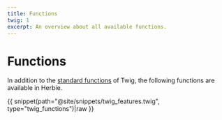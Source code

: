 ```yaml
---
title: Functions
twig: 1
excerpt: An overview about all available functions.
---
```


# Functions

In addition to the [standard functions](https://twig.symfony.com/doc/2.x/) of Twig, the following functions are available in Herbie.

{{ snippet(path="@site/snippets/twig_features.twig", type="twig_functions")|raw }}
